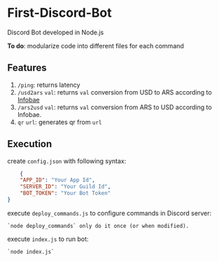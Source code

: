 # First-Discord-Bot
Discord Bot developed in Node.js


**To do**: modularize code into different files for each command

## Features

1. `/ping`: returns latency
2. `/usd2ars` `val`: returns `val` conversion from USD to ARS according to [Infobae](https://www.infobae.com/economia/divisas/dolar-hoy/?gclid=Cj0KCQjwhY-aBhCUARIsALNIC06UkeYJoIJZX5M-6M2sI11hXw3O43tJuweL5fVExazamYk_2J2AZdsaAhYQEALw_wcB)
3. `/ars2usd` `val`: returns `val` conversion from ARS to USD according to Infobae.
4. `qr` `url`: generates qr from `url`


## Execution
create `config.json` with following syntax:

```json
    {
    "APP_ID": "Your App Id",
    "SERVER_ID": "Your Guild Id",
    "BOT_TOKEN": "Your Bot Token"
}
```

execute `deploy_commands.js` to configure commands in Discord server:

    `node deploy_commands` only do it once (or when modified).

execute `index.js` to run bot:

    `node index.js`